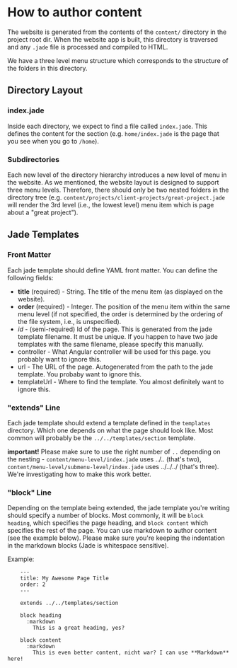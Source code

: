 # How to author content

The website is generated from the contents of the `content/` directory in the project
root dir. When the website app is built, this directory is traversed and any
`.jade` file is processed and compiled to HTML.

We have a three level menu structure which corresponds to the structure of the
folders in this directory. 

## Directory Layout

### index.jade
Inside each directory, we expect to find a file called `index.jade`. This
defines the content for the section (e.g. `home/index.jade` is the page that
you see when you go to `/home`).

### Subdirectories
Each new level of the directory hierarchy introduces a new level of menu in the
website. As we mentioned, the website layout is designed to support three menu
levels. Therefore, there should only be two nested folders in the directory
tree (e.g. `content/projects/client-projects/great-project.jade` will render the 3rd
level (i.e., the lowest level) menu item which is page about a "great project").

## Jade Templates

### Front Matter
Each jade template should define YAML front matter. You can define the
following fields:
  * __title__ (required) - String. The title of the menu item (as displayed on the
    website).
  * __order__ (required) - Integer. The position of the menu item within the same menu
    level (if not specified, the order is determined by the ordering of the
    file system, i.e., is unspecified).
  * _id_ - (semi-required) Id of the page. This is generated from the jade template
    filename. It must be unique. If you happen to have two jade templates with the
    same filename, please specify this manually.
  * controller - What Angular controller will be used for this page. you
    probably want to ignore this.
  * url - The URL of the page. Autogenerated from the path to the jade
    template. You probaby want to ignore this.
  * templateUrl - Where to find the template. You almost definitely want to
    ignore this.

### "extends" Line
Each jade template should extend a template defined in the `templates`
directory. Which one depends on what the page should look like. Most common
will probably be the `../../templates/section` template.

**important!** Please make sure to use the right number of `..` depending on
the nesting - `content/menu-level/index.jade` uses ../.. (that's two), 
`content/menu-level/submenu-level/index.jade` uses ../../../ (that's three).
We're investigating how to make this work better.

### "block" Line
Depending on the template being extended, the jade template you're writing
should specify a number of blocks. Most commonly, it will be `block heading`,
which specifies the page heading, and `block content` which specifies the rest
of the page. You can use markdown to author content (see the example below).
Please make sure you're keeping the indentation in the markdown blocks (Jade
is whitespace sensitive).

Example:

        ---
        title: My Awesome Page Title
        order: 2
        ---

        extends ../../templates/section

        block heading
          :markdown
            This is a great heading, yes?

        block content
          :markdown
            This is even better content, nicht war? I can use **Markdown** here! 
